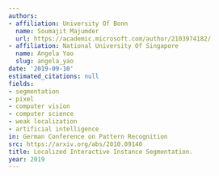```yaml
---
authors:
- affiliation: University Of Bonn
  name: Soumajit Majumder
  url: https://academic.microsoft.com/author/2103974182/
- affiliation: National University Of Singapore
  name: Angela Yao
  slug: angela_yao
date: '2019-09-10'
estimated_citations: null
fields:
- segmentation
- pixel
- computer vision
- computer science
- weak localization
- artificial intelligence
in: German Conference on Pattern Recognition
src: https://arxiv.org/abs/2010.09140
title: Localized Interactive Instance Segmentation.
year: 2019
---
```

